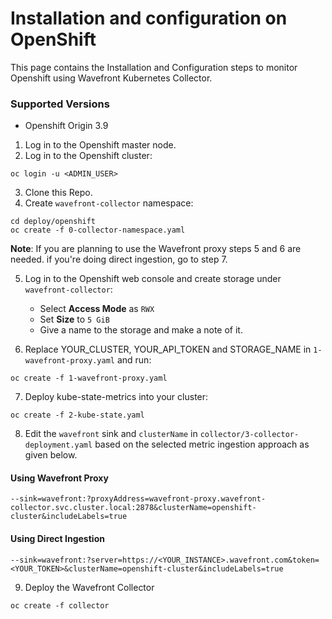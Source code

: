 # Installation and configuration on OpenShift
This page contains the Installation and Configuration steps to monitor Openshift using Wavefront Kubernetes Collector.

### Supported Versions
- Openshift Origin 3.9

1. Log in to the Openshift master node.
2. Log in to the Openshift cluster:
```
oc login -u <ADMIN_USER>
```
3. Clone this Repo.
4. Create `wavefront-collector` namespace:
```
cd deploy/openshift
oc create -f 0-collector-namespace.yaml
```
**Note**: If you are planning to use the Wavefront proxy steps 5 and 6 are needed. if you're doing direct ingestion, go to step 7.

5. Log in to the Openshift web console and create storage under `wavefront-collector`:
   * Select **Access Mode** as `RWX`
   * Set **Size** to `5 GiB`
   * Give a name to the storage and make a note of it.

6. Replace YOUR_CLUSTER, YOUR_API_TOKEN and STORAGE_NAME in `1-wavefront-proxy.yaml` and run:
```
oc create -f 1-wavefront-proxy.yaml
```
7. Deploy kube-state-metrics into your cluster:
```
oc create -f 2-kube-state.yaml
```
8. Edit the `wavefront` sink and `clusterName` in `collector/3-collector-deployment.yaml` based on the selected metric ingestion approach as given below.
#### Using Wavefront Proxy

```
--sink=wavefront:?proxyAddress=wavefront-proxy.wavefront-collector.svc.cluster.local:2878&clusterName=openshift-cluster&includeLabels=true
```

#### Using Direct Ingestion
```
--sink=wavefront:?server=https://<YOUR_INSTANCE>.wavefront.com&token=<YOUR_TOKEN>&clusterName=openshift-cluster&includeLabels=true
```
9. Deploy the Wavefront Collector
```
oc create -f collector
```
